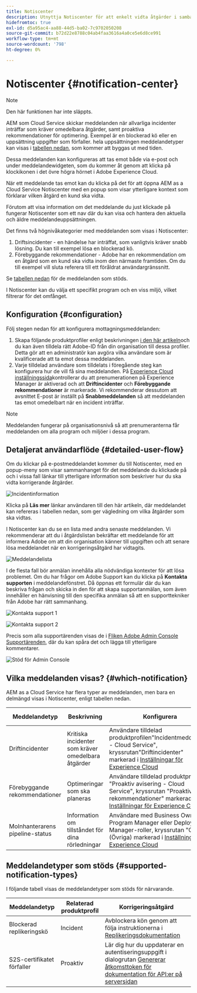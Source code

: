 ```yaml
---
title: Notiscenter
description: Utnyttja Notiscenter för att enkelt vidta åtgärder i samband med incidenter och annan viktig information
hidefromtoc: true
exl-id: d5a95ac4-aa88-44d5-ba02-7c9702050208
source-git-commit: b72d22e8788c04ab4faa3616a4a0ce5e6d8ce991
workflow-type: tm+mt
source-wordcount: '798'
ht-degree: 0%

---
```


# Notiscenter {#notification-center}

>[!NOTE]
>Den här funktionen har inte släppts.

AEM som Cloud Service skickar meddelanden när allvarliga incidenter inträffar som kräver omedelbara åtgärder, samt proaktiva rekommendationer för optimering. Exempel är en blockerad kö eller en uppsättning uppgifter som förfaller. hela uppsättningen meddelandetyper kan visas i [tabellen nedan](#supported-notification-types), som kommer att byggas ut med tiden.

Dessa meddelanden kan konfigureras att tas emot både via e-post och under meddelandewidgeten, som du kommer åt genom att klicka på klockikonen i det övre högra hörnet i Adobe Experience Cloud.

När ett meddelande tas emot kan du klicka på det för att öppna AEM as a Cloud Service Notiscenter med en popup som visar ytterligare kontext som förklarar vilken åtgärd en kund ska vidta.

Förutom att visa information om det meddelande du just klickade på fungerar Notiscenter som ett nav där du kan visa och hantera den aktuella och äldre meddelandeuppsättningen. <!-- It can be accessed directly at the url TBD (Alexandru: I'm intentionally keeping it TBD for now so customers don't find it) -->

Det finns två högnivåkategorier med meddelanden som visas i Notiscenter:

1. Driftsincidenter - en händelse har inträffat, som vanligtvis kräver snabb lösning. Du kan till exempel lösa en blockerad kö.
1. Förebyggande rekommendationer - Adobe har en rekommendation om en åtgärd som en kund ska vidta inom den närmaste framtiden. Om du till exempel vill sluta referera till ett föråldrat användargränssnitt.

Se [tabellen nedan](#supported-notification-types) för de meddelanden som stöds.

I Notiscenter kan du välja ett specifikt program och en viss miljö, vilket filtrerar för det omfånget.

## Konfiguration {#configuration}

Följ stegen nedan för att konfigurera mottagningsmeddelanden:

1. Skapa följande produktprofiler enligt beskrivningen [i den här artikeln](/help/journey-onboarding/notification-profiles.md)och du kan även tilldela rätt Adobe-ID från din organisation till dessa profiler. Detta gör att en administratör kan avgöra vilka användare som är kvalificerade att ta emot dessa meddelanden.
1. Varje tilldelad användare som tilldelats i föregående steg kan konfigurera hur de vill få sina meddelanden. På [Experience Cloud inställningssida](https://experience.adobe.com/preferences/notification-section)kontrollerar du att prenumerationen på Experience Manager är aktiverad och att **Driftincidenter** och **Förebyggande rekommendationer** är markerade. Vi rekommenderar dessutom att avsnittet E-post är inställt på **Snabbmeddelanden** så att meddelanden tas emot omedelbart när en incident inträffar.

>[!NOTE]
>Meddelanden fungerar på organisationsnivå så att prenumeranterna får meddelanden om alla program och miljöer i dessa program.

## Detaljerat användarflöde {#detailed-user-flow}

Om du klickar på e-postmeddelandet kommer du till Notiscenter, med en popup-meny som visar sammanhanget för det meddelande du klickade på och i vissa fall länkar till ytterligare information som beskriver hur du ska vidta korrigerande åtgärder.

![Incidentinformation](/help/operations/assets/incident-details.png)

Klicka på **Läs mer** länkar användaren till den här artikeln, där meddelandet kan refereras i tabellen nedan, som ger vägledning om vilka åtgärder som ska vidtas.

I Notiscenter kan du se en lista med andra senaste meddelanden. Vi rekommenderar att du i åtgärdslistan bekräftar ett meddelande för att informera Adobe om att din organisation känner till uppgiften och att senare lösa meddelandet när en korrigeringsåtgärd har vidtagits.

![Meddelandelista](/help/operations/assets/notification-list.png)

I de flesta fall bör anmälan innehålla alla nödvändiga kontexter för att lösa problemet. Om du har frågor om Adobe Support kan du klicka på **Kontakta supporten** i meddelandefönstret. Då öppnas ett formulär där du kan beskriva frågan och skicka in den för att skapa supportanmälan, som även innehåller en hänvisning till den specifika anmälan så att en supporttekniker från Adobe har rätt sammanhang.

![Kontakta support 1](/help/operations/assets/contact-support1.png)

![Kontakta support 2](/help/operations/assets/contact-support2.png)

Precis som alla supportärenden visas de i [Fliken Adobe Admin Console Supportärenden](https://helpx.adobe.com/enterprise/using/support-for-enterprise.html), där du kan spåra det och lägga till ytterligare kommentarer.

![Stöd för Admin Console](/help/operations/assets/admin-console-support.png)

## Vilka meddelanden visas? {#which-notification}

AEM as a Cloud Service har flera typer av meddelanden, men bara en delmängd visas i Notiscenter, enligt tabellen nedan.

| Meddelandetyp | Beskrivning | Konfigurera | Visas i Notiscenter |
|---|---|---|---|
| Driftincidenter | Kritiska incidenter som kräver omedelbara åtgärder | Användare tilldelad produktprofilen&quot;Incidentmeddelande - Cloud Service&quot;, kryssrutan&quot;Driftincidenter&quot; markerad i [Inställningar för Experience Cloud](https://experience.adobe.com/preferences) | X |
| Förebyggande rekommendationer | Optimeringar som ska planeras | Användare tilldelad produktprofilen &quot;Proaktiv avisering - Cloud Service&quot;, kryssrutan &quot;Proaktiva rekommendationer&quot; markerad i [Inställningar för Experience Cloud](https://experience.adobe.com/preferences) | X |
| Molnhanterarens pipeline-status | Information om tillståndet för dina rörledningar | Användare med Business Owner, Program Manager eller Deployment Manager-roller, kryssrutan &quot;Others&quot; (Övriga) markerad i [Inställningar för Experience Cloud](https://experience.adobe.com/preferences) |  |

## Meddelandetyper som stöds {#supported-notification-types}

I följande tabell visas de meddelandetyper som stöds för närvarande.

| Meddelandetyp | Relaterad produktprofil | Korrigeringsåtgärd |
|---|---|---|
| Blockerad replikeringskö | Incident | Avblockera kön genom att följa instruktionerna i [Replikeringsdokumentation](/help/operations/replication.md#troubleshooting) |
| S2S-certifikatet förfaller | Proaktiv | Lär dig hur du uppdaterar en autentiseringsuppgift i dialogrutan [Genererar åtkomsttoken för dokumentation för API:er på serversidan](/help/implementing/developing/introduction/generating-access-tokens-for-server-side-apis.md#refresh-credentials) |

